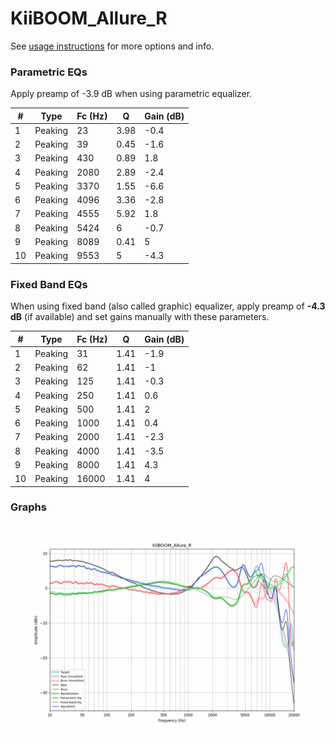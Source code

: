 # KiiBOOM_Allure_R
See [usage instructions](https://github.com/jaakkopasanen/AutoEq#usage) for more options and info.

### Parametric EQs
Apply preamp of -3.9 dB when using parametric equalizer.

|   # | Type    |   Fc (Hz) |    Q |   Gain (dB) |
|-----|---------|-----------|------|-------------|
|   1 | Peaking |        23 | 3.98 |        -0.4 |
|   2 | Peaking |        39 | 0.45 |        -1.6 |
|   3 | Peaking |       430 | 0.89 |         1.8 |
|   4 | Peaking |      2080 | 2.89 |        -2.4 |
|   5 | Peaking |      3370 | 1.55 |        -6.6 |
|   6 | Peaking |      4096 | 3.36 |        -2.8 |
|   7 | Peaking |      4555 | 5.92 |         1.8 |
|   8 | Peaking |      5424 | 6    |        -0.7 |
|   9 | Peaking |      8089 | 0.41 |         5   |
|  10 | Peaking |      9553 | 5    |        -4.3 |

### Fixed Band EQs
When using fixed band (also called graphic) equalizer, apply preamp of **-4.3 dB** (if available) and set gains manually with these parameters.

|   # | Type    |   Fc (Hz) |    Q |   Gain (dB) |
|-----|---------|-----------|------|-------------|
|   1 | Peaking |        31 | 1.41 |        -1.9 |
|   2 | Peaking |        62 | 1.41 |        -1   |
|   3 | Peaking |       125 | 1.41 |        -0.3 |
|   4 | Peaking |       250 | 1.41 |         0.6 |
|   5 | Peaking |       500 | 1.41 |         2   |
|   6 | Peaking |      1000 | 1.41 |         0.4 |
|   7 | Peaking |      2000 | 1.41 |        -2.3 |
|   8 | Peaking |      4000 | 1.41 |        -3.5 |
|   9 | Peaking |      8000 | 1.41 |         4.3 |
|  10 | Peaking |     16000 | 1.41 |         4   |

### Graphs
![](./KiiBOOM_Allure_R.png)

